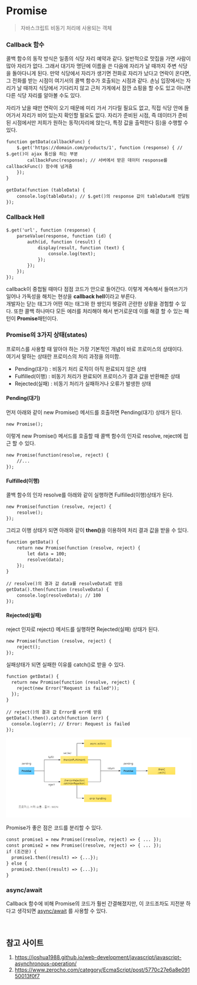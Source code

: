 # Promise 

> 자바스크립트 비동기 처리에 사용되는 객체 

### Callback 함수 

콜백 함수의 동작 방식은 일종의 식당 자리 예약과 같다. 일반적으로 맛집을 가면 사람이 많아 자리가 없다. 그래서 대기자 명단에 이름을 쓴 다음에 자리가 날 때까지 주변 식당을 돌아다니게 된다. 만약 식당에서 자리가 생기면 전화로 자리가 났다고 연락이 온다면, 그 전화를 받는 시점이 여기서의 콜백 함수가 호출되는 시점과 같다. 손님 입장에서는 자리가 날 때까지 식당에서 기다리지 않고 근처 가게에서 잠깐 쇼핑을 할 수도 있고 아니면 다른 식당 자리를 알아볼 수도 있다.

자리가 났을 때만 연락이 오기 때문에 미리 가서 기다릴 필요도 없고, 직접 식당 안에 들어가서 자리가 비어 있는지 확인할 필요도 없다. 자리가 준비된 시점, 즉 데이터가 준비된 시점에서만 저희가 원하는 동작(자리에 앉는다, 특정 값을 출력한다 등)을 수행할 수 있다.

```
function getData(callbackFunc) {
	$.get('https://domain.com/products/1', function (response) { // $.get()이 ajax 통신을 하는 부분 
		callbackFunc(response); // 서버에서 받은 데이터 response를 callbackFunc() 함수에 넘겨줌
	});
}

getData(function (tableData) {
	console.log(tableData); // $.get()의 response 값이 tableData에 전달됨
});
```

### Callback Hell 

```
$.get('url', function (response) {
	parseValue(response, function (id) {
		auth(id, function (result) {
			display(result, function (text) {
				console.log(text);
			});
		});
	});
});

```
callback이 중첩될 때마다 점점 코드가 안으로 들어간다. 이렇게 계속해서 들여쓰기가 일어나 가독성을 해치는 현상을 <b>callback hell</b>이라고 부른다. <br>
개발자는 닫는 태그가 어떤 여는 태그와 한 쌍인지 헷갈려 곤란한 상황을 경험할 수 있다. 또한 콜백 하나마다 모든 에러를 처리해야 해서 번거로운데 이를 해결 할 수 있는 패턴이 <b>Promise</b>패턴이다.

### Promise의 3가지 상태(states) 
프로미스를 사용할 때 알아야 하는 가장 기본적인 개념이 바로 프로미스의 상태이다.<br>
여기서 말하는 상태란 프로미스의 처리 과정을 의미함. 
- Pending(대기) : 비동기 처리 로직이 아직 완료되지 않은 상태 
- Fulfilled(이행) : 비동기 처리가 완료되어 프로미스가 결과 값을 반환해준 상태 
- Rejected(실패) : 비동기 처리가 실패하거나 오류가 발생한 상태 

#### Pending(대기) 
먼저 아래와 같이 new Promise() 메서드를 호출하면 Pending(대기) 상태가 된다. 
```
new Promise(); 
```
이렇게 new Promise() 메서드를 호출할 때 콜백 함수의 인자로 resolve, reject에 접근 할 수 있다. 
```
new Promise(function(resolve, reject) {
    //...
});
```

#### Fulfilled(이행) 
콜백 함수의 인자 resolve를 아래와 같이 실행하면 Fulfilled(이행)상태가 된다. 
```
new Promise(function (resolve, reject) {
    resolve();
});
```
그리고 이행 상태가 되면 아래와 같이 <b>then()</b>을 이용하여 처리 결과 값을 받을 수 있다. 
```
function getData() {
    return new Promise(function (resolve, reject) {
        let data = 100; 
        resolve(data);
    });
}

// resolve()의 결과 값 data를 resolveData로 받음 
getData().then(function (resolveData) {
    console.log(resolveData); // 100 
});
```

#### Rejected(실패) 
reject 인자로 reject() 메서드를 실행하면 Rejected(실패) 상태가 된다. 
```
new Promise(function (resolve, reject) {
    reject();
});
```
실패상태가 되면 실패한 이유를 catch()로 받을 수 있다. 
```
function getData() {
  return new Promise(function (resolve, reject) {
    reject(new Error("Request is failed"));
  });
}

// reject()의 결과 값 Error를 err에 받음
getData().then().catch(function (err) {
  console.log(err); // Error: Request is failed
});
```

![](../../img/promise.png)

Promise가 좋은 점은 코드를 분리할 수 있다. 
```
const promise1 = new Promise((resolve, reject) => { ... });
const promise2 = new Promise((resolve, reject) => { ... });
if (조건문) {
  promise1.then((result) => {...});
} else {
  promise2.then((result) => {...});
}
```

### async/await 

Callback 함수에 비해 Promise의 코드가 훨씬 간결해졌지만, 이 코드조차도 지전분 하다고 생각되면 [async/await](Async,Await.md) 를 사용할 수 있다. 


<br>

## 참고 사이트 
1. https://joshua1988.github.io/web-development/javascript/javascript-asynchronous-operation/<br>
2. https://www.zerocho.com/category/EcmaScript/post/5770c27e6a8e09150013f0f7